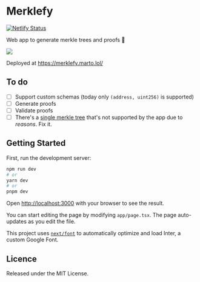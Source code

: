 # Merklefy
[![Netlify Status](https://api.netlify.com/api/v1/badges/b312fd88-d78f-464d-a2a9-7c8997cf2f7f/deploy-status)](https://app.netlify.com/sites/merklefy/deploys)

Web app to generate merkle trees and proofs 🍃

![](https://github.com/martriay/merklefy/blob/main/merklefy.gif)

Deployed at https://merklefy.marto.lol/

## To do

- [ ] Support custom schemas (today only `(address, uint256)` is supported)
- [ ] Generate proofs
- [ ] Validate proofs
- [ ] There's a [single merkle tree](https://github.com/martriay/merklefy/blob/main/app/page.tsx#L10-L12) that's not supported by the app due to _reasons_. Fix it.

## Getting Started

First, run the development server:

```bash
npm run dev
# or
yarn dev
# or
pnpm dev
```

Open [http://localhost:3000](http://localhost:3000) with your browser to see the result.

You can start editing the page by modifying `app/page.tsx`. The page auto-updates as you edit the file.

This project uses [`next/font`](https://nextjs.org/docs/basic-features/font-optimization) to automatically optimize and load Inter, a custom Google Font.

## Licence

Released under the MIT License.